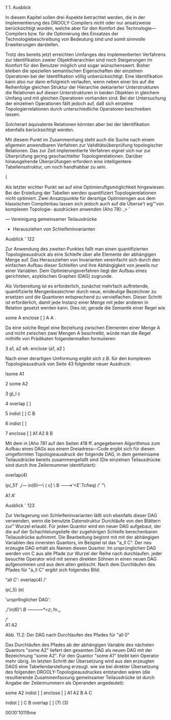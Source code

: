 1 1. Ausblick

In diesem Kapitel sollen drei Aspekte betrachtet werden, die in der
Implementierung des DROOLY-Compilers nicht oder nur ansatzweise berücksichtigt
wurden, welche aber für den Komfort des Technologie—Compilers bzw. für die
Optimierung des Einsatzes der Technologiebeschreibung von Bedeutung sind und
somit sinnvolle Erweiterungen darstellen.

Trotz des bereits jetzt erreichten Umfanges des implementierten Verfahrens zur
Identifikation zweier Objekthierarchien sind noch Steigerungen im Komfort für den
Benutzer möglich und sogar wünschenswert. Bisher bleiben die speziellen
semantischen Eigenschaften der einzelnen Operatoren bei der Identifikation völlig
unberücksichtigt. Eine Identifikation kann also nur dann erfolgreich verlaufen,
wenn neben einer bis auf die Reihenfolge gleichen Struktur der Hierarchie
deklarierter Unterstrukturen die Relationen auf diesen Unterstrukturen in beiden
Objekten in gleichem Umfang und mit gleichen Operatoren vorhanden sind. Bei der
Untersuchung der einzelnen Operationen fällt jedoch auf, daß sich einzelne
Topologierrelationen durch unterschiedliche Operatoren beschreiben lassen.

Solcherart äquivalente Relationen könnten aber bei der Identifikation ebenfalls
berücksichtigt werden.

Mit diesem Punkt im Zusammenhang steht auch die Suche nach einem allgemein
anwendbaren Verfahren zur Validitätsüberprüfung topologischer Relationen. Das zur
Zeit implementierte Verfahren eignet sich nur zur Überprüfung gering
geschachtelter Topologierelationen. Darüber hinausgehende Überprüfungen erfordern
eine intelligentere Tabellensstruktur, um noch handhabbar zu sein.

(

Als letzter wichter Punkt sei auf eine Optimieruﬂgsmöglichkeit hingewiesen.
Bei der Erstellung der Tabellen werden quantifiziert Topologierelationen nicht
optimiert. Zwei Ansatzpunkte für derartige Optimierngen aus dem klassischen
Compilerbau lassen sich jedoch auch auf die Überse't wg"'von komplexen Topologie-
ausdrücken anwenden (Aho 78): ‚> '




— Vereinigung gemeinsamer Teilausdrücke
- Herausziehen von Schleifeninvarianten

Ausblick ' 122



Zur Anwendung des zweiten Punktes faßt man einen quantifizierten
Topologieausdruck als eine Schleife über alle Elemente der abhängigen Menge auf.
Das Herausziehen von Invarianten vereinfacht sich durch den einfachen Aufbau
dieser Schleifen und ihre Abhängigkeit von jeweils nur einer Variablen. Dem
Optimierungsverfahren liegt der Aufbau eines gerichteten, azyklischen Graphen
(DAG) zugrunde.

Als Vorbereitung ist es erforderlich, zunächst mehrfach auftretende,
quantifizierte Mengenbezeichner durch neue, eindeutige Bezeichner zu ersetzen und
die Quantoren entsprechend zu vervielfachen. Dieser Schritt ist erforderlich, damit
jede Instanz einer Menge mit jeder anderen in Relation gesetzt werden kann. Dies
ist; gerade die Semantik einer Regel wie

some A
enclose [ ] A A .



Da eine solche Regel eine Beziehung zwischen Elementen einer Menge A und
nicht zwischen zwei Mengen A beschreibt, würde man die Regel mithilfe von
Prädikaten folgendermaßen formulieren:

3 a1, a2 eA: enclose (a1, a2 )

Nach einer derartigen Umformung ergibt sich z.B. für den komplexen
Topologieausdruck von Seite 43 folgender neuer Ausdruck:





lsome A1

2 some A2

3 gl_l c

4 overlap [ ]

5 indist [ ] C B

6 indist [ ]

7 enclose [ ] A1 A2
8 B

Mit dem in [Aho 781 auf den Seiten 418 ff. angegebenen Algorithmus zum
Aufbau eines DAGs aus einem Dreiadress—Code ergibt sich für diesen umgeformten
Topologieausdruck der folgende DAG, in dem gemeinsame Teilausdrücke bereits
zusammengefaßt sind (Die einzelnen Teilausdrücke sind durch ihre Zeilennummer
identifiziert):

overlap(4)

ip(_51' ‚/— in(6)—\ (
c] \ B ———>‘<E'.Tcﬁeq)
/' "\

A1 A'



Ausblick ' 123



Zur Verlagerung von Schleifeninvarianten läßt sich ebenfalls dieser DAG
verwenden, wenn die benutzte Datenstruktur Durchläufe von den Blättern zur”
Wurzel erlaubt. Für jeden Quantor wird ein neuer DAG aufgebaut, der die auf der
Schachtelungstiefe der zugehörigen Schleife berechenbaren Teilausdrücke aufnimmt.
Die Bearbeitung beginnt mit mit der abhängigen Variablen des innersten Quantors,
im Beispiel ist das "a_ll C". Der neu erzeugte DAG erhält als Namen diesen Quantor.
Im ursprünglichen DAG werden von C aus alle Pfade zur Wurzel der Reihe nach
durchlaufen. jeder besuchte Operator wird mit seinen direkten Söhnen in einen
neuen DAG aufgenommen und aus dem alten gelöscht. Nach dem Durchläufen des
Pfades für "a_ll C" ergibt sich folgendes Bild:

“all C':
overlap(4)
/'

ip(_5) (e)

'ursprtlnglicher DAG':

‚/'in(6)’_\\
B -———*<z_;.fn.„

/' \
A1 A2

Abb. 11.2: Der DAG nach Durchlaufen des Pfades für "all 0"

Das Durchläufen des Pfades ab der abhängigen Variable des nächsten Quantors
"some A2" liefert den gesamten DAG als neuen DAG mit der Bezeichnung "some A2".
Für den Quantor "some A1" bleibt kein Operator mehr übrig. Im letzten Schritt der
Übersetzung wird aus den erzeugten DAGS eine Tabellendarstellung erzeugt. wie sie
bei direkter Übersetzung des folgenden DROOLY-Topologieausdruckes entstanden
wären (die resultierende Zusammenfassung gemeinsamer Teilausdrücke ist durch
Angabe der Zeilennummern als Operanden angedeutet):



some A2
indist [ ]
enclose [ ] A1 A2
B
A C

indist [ ] C B
overlap [ ] (7) (3)



00\10'1011ßme
